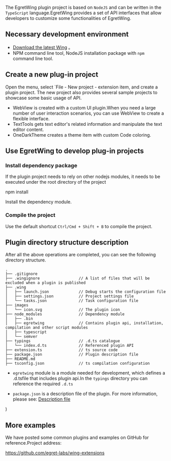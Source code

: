 The EgretWing plugin project is based on `NodeJS` and can be written in the `TypeScript` language.EgretWing provides a set of API interfaces that allow developers to customize some functionalities of EgretWing.

## Necessary development environment

- [Download the latest Wing](https://egret.com/en/products/wing.html) 。
- NPM command line tool, NodeJS installation package with `npm` command line tool.


## Create a new plug-in project

Open the menu, select `File - New project - extension item, and create a plugin project.
The new project also provides several sample projects to showcase some basic usage of API.
- WebView is created with a custom UI plugin.When you need a large number of user interaction scenarios, you can use WebView to create a flexible interface.
- TextTools gets text editor's related information and manipulate the text editor content.
- OneDarkTheme creates a theme item with custom Code coloring.


## Use EgretWing to develop plug-in projects


### Install dependency package

If the plugin project needs to rely on other nodejs modules, it needs to be executed under the root directory of the project

npm install

Install the dependency module.


### Compile the project

Use the default shortcut `Ctrl/Cmd + Shift + B` to compile the project.


## Plugin directory structure description

After all the above operations are completed, you can see the following directory structure.

```
.
├── .gitignore
├── .wingignore                 // A list of files that will be excluded when a plugin is published
├── .wing
│   ├── launch.json             // Debug starts the configuration file
│   ├── settings.json           // Project settings file
│   └── tasks.json              // Task configuration file
├── images
│   └── icon.svg	            // The plugin icon
├── node_modules                // Dependency module
│   ├── .bin 
│   ├── egretwing               // Contains plugin api, installation, compilation and other script modules
│   ├── typescript
│   └── semver
├── typings                     // .d.ts catalogue
│   └── index.d.ts              // Referenced plugin API
├── extension.ts                // ts source code
├── package.json                // Plugin description file
├── README.md
├── tsconfig.json               // ts compilation configuration
```

- `egretwing` module is a module needed for development, which defines a .d.tsfile that includes plugin api.In the `typings` directory you can reference the required `.d.ts`

- `package.json` is a description file of the plugin. For more information, please see: [Description file](../../../Wing/plugin/configDes/README.md)

)

## More examples

We have posted some common plugins and examples on GitHub for reference.Project address:

https://github.com/egret-labs/wing-extensions

